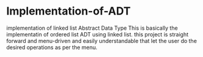 # Implementation-of-ADT
implementation of linked list Abstract Data Type
This is basically the implementatin of ordered list ADT using linked list. this project is straight forward and menu-driven and easily 
understandable that let the user do the desired operations as per the menu.

